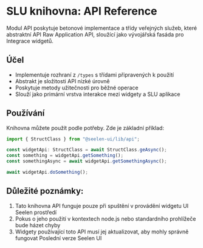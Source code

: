 # **SLU knihovna: API Reference**

Modul API poskytuje betonové implementace a třídy veřejných služeb, které
abstraktní API Raw Application API, sloužící jako vývojářská fasáda pro
Integrace widgetů.

## **Účel**

- Implementuje rozhraní z `/types` s třídami připravených k použití
- Abstrakt je složitosti API nízké úrovně
- Poskytuje metody užitečnosti pro běžné operace
- Slouží jako primární vrstva interakce mezi widgety a SLU aplikace

## **Používání**

Knihovna můžete použít podle potřeby. Zde je základní příklad:

```ts
import { StructClass } from "@seelen-ui/lib/api";

const widgetApi: StructClass = await StructClass.geAsync();
const something = widgetApi.getSomething();
const somethingAsync = await widgetApi.getSomethingAsync();

await widgetApi.doSomething();
```

## **Důležité poznámky:**

1. Tato knihovna API funguje pouze při spuštění v provádění widgetu UI Seelen
   prostředí
2. Pokus o jeho použití v kontextech node.js nebo standardního prohlížeče bude
   házet chyby
3. Widgety používající toto API musí jej aktualizovat, aby mohly správně
   fungovat Poslední verze Seelen UI

